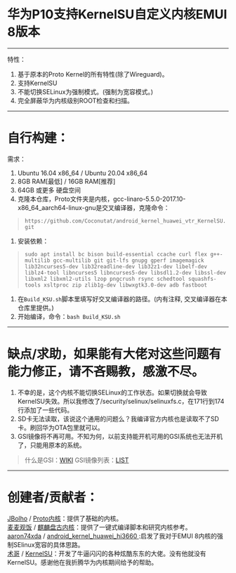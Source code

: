 # 华为P10支持KernelSU自定义内核EMUI 8版本  
***
特性：
 1. 基于原本的Proto Kernel的所有特性(除了Wireguard)。
 2. 支持KernelSU
 3. 不能切换SELinux为强制模式。(强制为宽容模式。)
 4. 完全屏蔽华为内核级别ROOT检查和扫描。  
***
# 自行构建：  
需求：  
 1. Ubuntu 16.04 x86_64 / Ubuntu 20.04 x86_64
 2. 8GB RAM[最低] / 16GB RAM[推荐]
 3. 64GB 或更多 硬盘空间
 4. 克隆本仓库，Proto文件夹是内核，gcc-linaro-5.5.0-2017.10-x86_64_aarch64-linux-gnu是交叉编译器，克隆命令：
 > `https://github.com/Coconutat/android_kernel_huawei_vtr_KernelSU.git`  
 1. 安装依赖：
 > `sudo apt install bc bison build-essential ccache curl flex g++-multilib gcc-multilib git git-lfs gnupg gperf imagemagick lib32ncurses5-dev lib32readline-dev lib32z1-dev libelf-dev liblz4-tool libncurses5 libncurses5-dev libsdl1.2-dev libssl-dev libxml2 libxml2-utils lzop pngcrush rsync schedtool squashfs-tools xsltproc zip zlib1g-dev libwxgtk3.0-dev adb fastboot`
 1. 在`Build_KSU.sh`脚本里填写好交叉编译器的路径。(内有注释, 交叉编译器在本仓库里提供。)
 2. 开始编译，命令：`bash Build_KSU.sh`
***
# 缺点/求助，如果能有大佬对这些问题有能力修正，请不吝赐教，感激不尽。
1. 不幸的是，这个内核不能切换SELinux的工作状态。如果切换就会导致KernelSU失效。所以我修改了/security/selinux/selinuxfs.c，在171行到174行添加了一些代码。
2. SD卡无法读取，该说这个通用的问题么？我编译官方内核也是读取不了SD卡。刷回华为OTA包里就可以。
3. GSI镜像将不再可用。不知为何，以前支持能开机可用的GSI系统也无法开机了，只能用原本的系统。
  > 什么是GSI：[WIKI](https://github.com/phhusson/treble_experimentations/wiki/Frequently-Asked-Questions-%28FAQ%29)
  > GSI镜像列表：[LIST](https://github.com/phhusson/treble_experimentations/wiki/Generic-System-Image-%28GSI%29-list)
***
# 创建者/贡献者：
[JBolho](https://github.com/JBolho) / [Proto内核](https://github.com/JBolho/Proto)：提供了基础的内核。  
[麦麦观饭](https://github.com/maimaiguanfan) / [麒麟盘古内核](https://github.com/maimaiguanfan/android_kernel_huawei_hi3660/)：提供了一键式编译脚本和研究内核参考。  
[aaron74xda](https://github.com/aaron74xda) / [android_kernel_huawei_hi3660
](https://github.com/aaron74xda/android_kernel_huawei_hi3660):启发了我对于EMUI 8内核的强制SElinux宽容的具体思路。  
[术哥](https://github.com/tiann) / [KernelSU](https://github.com/tiann)：开发了牛逼闪闪的各种炫酷东东的大佬。没有他就没有KernelSU。感谢他在我折腾华为内核期间给予的帮助。  
